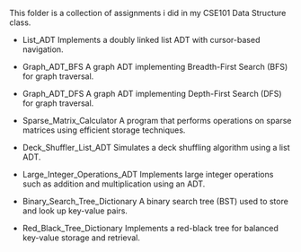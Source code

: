 This folder is a collection of assignments i did in my CSE101 Data Structure class.

* List_ADT
Implements a doubly linked list ADT with cursor-based navigation.

* Graph_ADT_BFS
A graph ADT implementing Breadth-First Search (BFS) for graph traversal.

* Graph_ADT_DFS
A graph ADT implementing Depth-First Search (DFS) for graph traversal.

* Sparse_Matrix_Calculator
A program that performs operations on sparse matrices using efficient storage techniques.

* Deck_Shuffler_List_ADT
Simulates a deck shuffling algorithm using a list ADT.

* Large_Integer_Operations_ADT
Implements large integer operations such as addition and multiplication using an ADT.

* Binary_Search_Tree_Dictionary
A binary search tree (BST) used to store and look up key-value pairs.

* Red_Black_Tree_Dictionary
Implements a red-black tree for balanced key-value storage and retrieval.